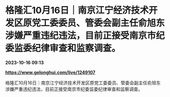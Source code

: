 # 格隆汇10月16日｜南京江宁经济技术开发区原党工委委员、管委会副主任俞旭东涉嫌严重违纪违法，目前正接受南京市纪委监委纪律审查和监察调查。

**2023-10-16 09:13**

**https://www.gelonghui.com/live/1249107**

格隆汇10月16日｜南京江宁经济技术开发区原党工委委员、管委会副主任俞旭东涉嫌严重违纪违法，目前正接受南京市纪委监委纪律审查和监察调查。